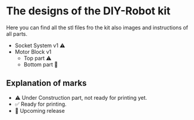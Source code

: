 # The designs of the DIY-Robot kit

Here you can find all the stl files fro the kit also images and instructions of all parts.

* Socket System v1 :warning:
* Motor Block v1
  * Top part :warning:
  * Bottom part :construction:


## Explanation of marks
* :warning: Under Construction part, not ready for printing yet.
* :white_check_mark: Ready for printing.
* :construction: Upcoming release

